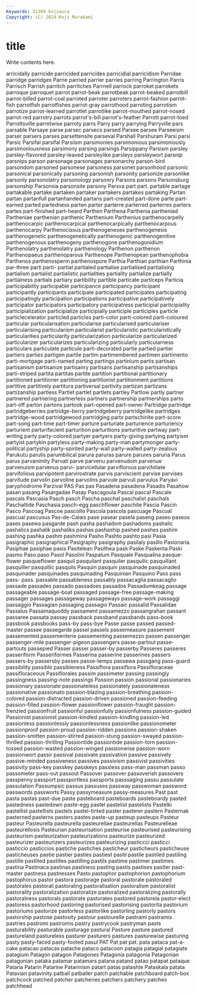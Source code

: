 ```yaml
---
Keywords: 31399 kojimura
Copyright: (C) 2024 Koji Murakami
---
```


# title

Write contents here.



arricidally
parricide parricided parricides parricidial parricidism Parridae parridge parridges Parrie parried
parrier parries parring Parrington Parris Parrisch Parrish parritch parritches Parrnell
parrock parroket parrokets parroque parroquet parrot parrot-beak parrotbeak parrot-beaked parrotbill
parrot-billed parrot-coal parroted parroter parroters parrot-fashion parrot-fish parrotfish parrotfishes parrot-gray
parrothood parroting parrotism parrotize parrot-learned parrotlet parrotlike parrot-mouthed parrot-nosed parrot-red
parrotry parrots parrot's-bill parrot's-feather Parrott parrot-toed Parrottsville parrotwise parroty parrs
Parry parry parrying Parryville pars parsable Parsaye parse parsec parsecs
parsed Parsee parsee Parseeism parser parsers parses parsettensite parseval Parshall
Parshuram Parsi parsi Parsic Parsifal parsifal Parsiism parsimonies parsimonious parsimoniously
parsimoniousness parsimony parsing parsings Parsippany Parsism parsley parsley-flavored parsley-leaved parsleylike
parsleys parsleywort parsnip parsnips parson parsonage parsonages parsonarchy parson-bird parsondom
parsoned parsonese parsoness parsonet parsonhood parsonic parsonical parsonically parsoning parsonish
parsonity parsonize parsonlike parsonly parsonolatry parsonology parsonry Parsons parsons Parsonsburg
parsonship Parsonsia parsonsite parsony Parsva part part. partable partage partakable
partake partaken partaker partakers partakes partaking Partan partan partanfull partanhanded
partans part-created part-done parte part-earned parted partedness parten parter parterre
parterred parterres parters partes part-finished part-heard Parthen Parthena Parthenia partheniad
Partheniae parthenian parthenic Parthenium Parthenius parthenocarpelly parthenocarpic parthenocarpical parthenocarpically parthenocarpous
parthenocarpy Parthenocissus parthenogeneses parthenogenesis parthenogenetic parthenogenetically parthenogenic parthenogenitive parthenogenous parthenogeny
parthenogone parthenogonidium Parthenolatry parthenolatry parthenology Parthenon parthenon Parthenopaeus parthenoparous Parthenope
Parthenopean parthenophobia Parthenos parthenosperm parthenospore Parthia Parthian parthian Parthinia par-three
parti parti- partial partialed partialise partialised partialising partialism partialist partialistic
partialities partiality partialize partially partialness partials partiary partibility partible particate
particeps Particia participability participable participance participancy participant participantly participants participate
participated participates participating participatingly participation participations participative participatively participator participators
participatory participatress participial participiality participialization participialize participially participle participles particle
particlecelerator particled particles parti-color parti-colored parti-coloured particular particularisation particularise particularised
particulariser particularising particularism particularist particularistic particularistically particularities particularity particularization particularize
particularized particularizer particularizes particularizing particularly particularness particulars particulate particule parti-decorated
partie partied partier partiers parties partigen partile partim partimembered partimen
partimento parti-mortgage parti-named parting partings partinium partis partisan partisanism partisanize
partisanry partisans partisanship partisanships parti-striped partita partitas partite partition partitional
partitionary partitioned partitioner partitioning partitionist partitionment partitions partitive partitively partitura
partiversal partivity partizan partizans partizanship partless Partlet partlet partlets partley
Partlow partly partner partnered partnering partnerless partners partnership partnerships parto
part-off parton partons partook part-opened part-owner Partridge partridge partridgeberries partridge-berry
partridgeberry partridgelike partridges partridge-wood partridgewood partridging parts partschinite part-score part-song
part-time part-timer parture parturiate parturience parturiency parturient parturifacient parturition parturitions
parturitive partway part-writing party party-colored partyer partyers party-giving partying partyism
partyist partykin partyless party-making party-man partymonger party-political partyship party-spirited party-wall
party-walled party-zealous Parukutu parulis parumbilical parura paruras parure parures paruria
Parus parus parvanimity Parvati parve parvenu parvenudom parvenue parvenuism parvenus
parvi- parvicellular parviflorous parvifoliate parvifolious parvipotent parvirostrate parvis parviscient parvise
parvises parvitude parvolin parvoline parvolins parvule parvuli parvulus Paryavi paryphodrome
Parzival PAS Pas pas Pasadena pasadena Pasadis Pasahow pasan pasang
Pasargadae Pasay Pascagoula Pascal pascal Pascale pascals Pascasia Pasch pasch
Pascha paschal paschalist paschals Paschaltide Paschasia pasch-egg paschflower paschite Pascia
Pascin Pasco Pascoag Pascoe pascoite Pascola pascola pascuage Pascual pascual
pascuous Pas-de-Calais pase pasear pasela paseng paseo paseos pases pasewa
pasgarde pash pasha pashadom pashadoms pashalic pashalics pashalik pashaliks pashas
pashaship pashed pashes pashim pashing pashka pashm pashmina Pasho Pashto
pashto pasi Pasia pasigraphic pasigraphical Pasigraphy pasigraphy pasilaly pasillo Pasionaria
Pasiphae pasiphae pasis Pasitelean Pasithea pask Paske Paskenta Paski pasmo
Paso paso Pasol Pasolini Paspalum Pasquale Pasqualina pasque-flower pasqueflower pasquil
pasquilant pasquiler pasquilic pasquillant pasquiller pasquillic pasquils Pasquin pasquin pasquinade
pasquinaded pasquinader pasquinades pasquinading Pasquinian Pasquino Pass pass pass- pass.
passable passableness passably passacaglia passacaglio passade passades passado passadoes passados
Passadumkeag passage passageable passage-boat passaged passage-free passage-making passager passages passageway
passageways passage-work passaggi passaggio Passagian passaging passagio Passaic passalid Passalidae
Passalus Passamaquoddy passament passamezzo passangrahan passant passaree passata passay passback
passband passbands pass-book passbook passbooks pass-by pass-bye Passe passe passed
passed-master passee passegarde passel passels passemeasure passement passemented passementerie passementing
passemezzo passen passenger passenger-mile passenger-pigeon passengers passe-partout passe-partouts passepied Passer
passer passer-by passerby Passeres passeres passeriform Passeriformes Passerina passerine passerines
passers passers-by passersby passes passe-temps passewa passgang pass-guard passibility passible
passibleness Passiflora passiflora Passifloraceae passifloraceous Passiflorales passim passimeter passing passingly
passingness passing-note passings Passion passion passional passionaries passionary passionate passionateless
passionately passionateness passionative passionato passion-blazing passion-breathing passion-colored passion-distracted passion-driven passioned
passion-feeding passion-filled passion-flower passionflower passion-fraught passion-frenzied passionfruit passionful passionfully passionfulness
passion-guided Passionist passionist passion-kindled passion-kindling passion-led passionless passionlessly passionlessness passionlike
passionometer passionproof passion-proud passion-ridden passions passion-shaken passion-smitten passion-stirred passion-stung passion-swayed
passion-thrilled passion-thrilling Passiontide passiontide passion-torn passion-tossed passion-wasted passion-winged passionwise passion-worn
passionwort passir passival passivate passivation passive passively passive-minded passiveness passives
passivism passivist passivities passivity pass-key passkey passkeys passless pass-man passman
passo passometer pass-out passout Passover passover passoverish passovers passpenny passport
passportless passports passsaging passu passulate passulation Passumpsic passus passuses passway
passwoman password passwords passworts Passy passymeasure passy-measures Past past pasta
pastas past-due paste pasteboard pasteboards pasteboardy pasted pastedness pastedown paste-egg
pastel pastelist pastelists Pastelki pastellist pastellists pastels pastel-tinted paster pasterer
pastern Pasternak pasterned pasterns pasters pastes paste-up pasteup pasteups Pasteur
pasteur Pasteurella pasteurella pasteurellae pasteurellas Pasteurelleae pasteurellosis Pasteurian pasteurisation pasteurise
pasteurised pasteurising pasteurism pasteurization pasteurizations pasteurize pasteurized pasteurizer pasteurizers pasteurizes
pasteurizing pasticcci pasticci pasticcio pasticcios pastiche pastiches pasticheur pasticheurs pasticheuse
pasticheuses pastie pastier pasties pastiest pastil pastile pastiled pastiling pastille
pastilled pastilles pastilling pastils pastime pastimer pastimes pastina Pastinaca pastinas
pastiness pasting pastis pastises pastler past-master pastness pastnesses Pasto pastophor
pastophorion pastophorium pastophorus pastor pastora pastorage pastoral pastorale pastoraled pastorales
pastorali pastoraling pastoralisation pastoralism pastoralist pastorality pastoralization pastoralize pastoralized pastoralizing
pastorally pastoralness pastorals pastorate pastorates pastored pastorela pastor-elect pastoress pastorhood
pastoring pastorised pastorising pastorita pastorium pastoriums pastorize pastorless pastorlike pastorling
pastorly pastors pastorship pastose pastosity pastour pastourelle pastrami pastramis pastries
pastromi pastromis pastry pastrycook pastryman pasts pasturability pasturable pasturage pastural
Pasture pasture pastured pastureland pastureless pasturer pasturers pastures pasturewise pasturing
pasty pasty-faced pasty-footed pasul PAT Pat pat pat. pata pataca
pat-a-cake patacao patacas patache pataco patacoon patagia patagial patagiate patagium
Patagon patagon Patagones Patagonia patagonia Patagonian patagonian pataka patamar patamars
patana patand patao patapat pataque Pataria Patarin Patarine Patarinism patart
patas patashte Pataskala patata Patavian patavinity patball patballer patch patchable
patchboard patch-box patchcock patched patcher patcheries patchers patchery patches patchhead
